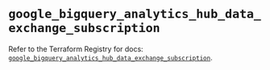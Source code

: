# `google_bigquery_analytics_hub_data_exchange_subscription`

Refer to the Terraform Registry for docs: [`google_bigquery_analytics_hub_data_exchange_subscription`](https://registry.terraform.io/providers/hashicorp/google-beta/6.49.2/docs/resources/google_bigquery_analytics_hub_data_exchange_subscription).
